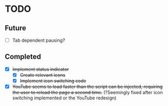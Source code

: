 # TODO

## Future
- [ ] Tab dependent pausing?

## Completed
- [x] <del>Implement status indicator</del>
  - [x] <del>Create relevant icons</del>
  - [x] <del>Implement icon switching code</del>
- [x] <del>YouTube seems to load faster than the script can be injected, requiring the user to reload the page a second time.</del>
(?Seemingly fixed after icon switching implemented or the YouTube redesign)
